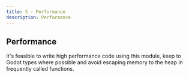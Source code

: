 ```yaml
---
title: 5 - Performance
description: Performance
---
```


## Performance
It's feasible to write high performance code using this module, keep to Godot types where possible and avoid escaping memory to the heap in frequently called functions. 